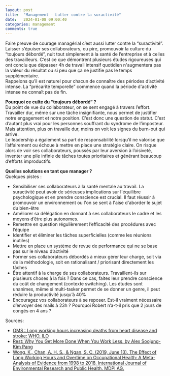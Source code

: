 ```yaml
---
layout: post
title:  "Management - Lutter contre la suractivité"
date:   2024-01-08 09:00:40
categories: management
comments: true
---
```


Faire preuve de courage managérial c’est aussi lutter contre la “suractivité”. Laisser s’épuiser ses collaborateurs, ou pire, promouvoir la culture du “toujours débordé”, nuit tout simplement à la santé de l’entreprise et à celles des travailleurs. C’est ce que démontrent plusieurs études rigoureuses qui ont conclu que dépasser 4h de travail intensif quotidien n'augmentera pas la valeur du résultat ou si peu que ça ne justifie pas le temps supplémentaire.  
Rappelons qu’il est naturel pour chacun de connaître des périodes d’activité intense. La “précarité temporelle” commence quand la période d'activité intense ne connaît pas de fin.  

**Pourquoi ce culte du “toujours débordé” ?**  
Du point de vue du collaborateur, on se sent engagé à travers l’effort. Travailler dur, même sur une tâche insignifiante, nous permet de justifier notre engagement et notre position. C’est donc une question de statut. C’est d’autant plus vrai pour les personnes souffrant du syndrome de l’imposteur. Mais attention, plus on travaille dur, moins on voit les signes du burn-out qui arrive.  
Le leadership a également sa part de responsabilité lorsqu’il ne valorise que l’affairement ou échoue à mettre en place une stratégie claire. On risque alors de voir ses collaborateurs,  poussés par leur aversion à l’oisiveté, inventer une pile infinie de tâches toutes prioritaires et générant beaucoup d’efforts improductifs.  

**Quelles solutions en tant que manager ?**  
Quelques pistes :  

- Sensibiliser ses collaborateurs à la santé mentale au travail. La suractivité peut avoir de sérieuses implications sur l'équilibre psychologique et en prendre conscience est crucial. Il faut réussir à promouvoir un environnement ou l'on se sent à l'aise d'aborder le sujet du bien-être
- Améliorer sa délégation en donnant à ses collaborateurs le cadre et les moyens d’être plus autonomes. 
- Remettre en question régulièrement l’efficacité des procédures avec l’équipe
- Identifier et éliminer les tâches superficielles (comme les réunions inutiles)
- Mettre en place un système de revue de performance qui ne se base pas sur le niveau d’activité
- Former ses collaborateurs débordés à mieux gérer leur charge, soit via de la méthodologie, soit en rationalisant / priorisant directement les tâches
- Être attentif à la charge de ses collaborateurs. Travaillent-ils sur plusieurs choses à la fois ? Dans ce cas, faites leur prendre conscience du coût de changement (contexte switching). Les études sont unanimes, même si multi-tasker permet de se donner un genre, il peut réduire la productivité jusqu’à 40%
- Encouragez vos collaborateurs à se reposer. Est-il vraiment nécessaire d’envoyer des mails à 23h ? Pourquoi Robert n’a-t-il pris que 2 jours de congés en 4 ans ?  

Sources:  
- [OMS : Long working hours increasing deaths from heart disease and stroke: WHO, ILO](https://www.who.int/news/item/17-05-2021-long-working-hours-increasing-deaths-from-heart-disease-and-stroke-who-ilo)
- [Rest: Why You Get More Done When You Work Less, by Alex Soojung-Kim Pang](https://www.amazon.com/Rest-More-Done-When-Work/dp/0465074871)
- [Wong, K., Chan, A. H. S., & Ngan, S. C. (2019, June 13). The Effect of Long Working Hours and Overtime on Occupational Health: A Meta-Analysis of Evidence from 1998 to 2018. International Journal of Environmental Research and Public Health. MDPI AG.](https://www.mdpi.com/1660-4601/16/12/2102)
